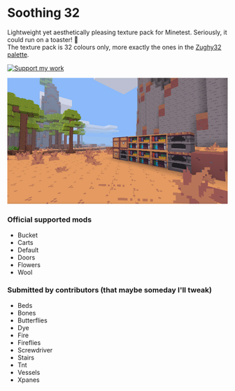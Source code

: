 # Soothing 32

Lightweight yet aesthetically pleasing texture pack for Minetest. Seriously, it could run on a toaster! :bread:  
The texture pack is 32 colours only, more exactly the ones in the [Zughy32 palette](https://lospec.com/palette-list/zughy-32).

<a href="https://liberapay.com/EticaDigitale/donate"><img src="https://i.imgur.com/4B2PxjP.png" alt="Support my work"/></a>  

![Soothing 32](screenshot.png)  

### Official supported mods
* Bucket
* Carts
* Default
* Doors
* Flowers
* Wool

### Submitted by contributors (that maybe someday I'll tweak)
* Beds
* Bones
* Butterflies
* Dye
* Fire
* Fireflies
* Screwdriver
* Stairs
* Tnt
* Vessels
* Xpanes

